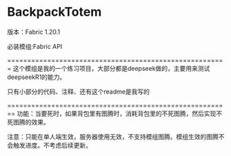 BackpackTotem
=================================================
版本：Fabric 1.20.1  

必装模组:Fabric API

=======================================================
这个模组是我的一个练习项目，大部分都是deepseek做的，主要用来测试deepseekR1的能力。

只有小部分的代码、注释、还有这个readme是我写的

========================================================
功能：当要死时，如果背包里有图腾时，消耗背包里的不死图腾，然后实现不死图腾的效果。

注意：只能在单人端生效，服务器使用无效，不支持模组图腾。模组生效的图腾不会触发进度。不考虑后续更新。
